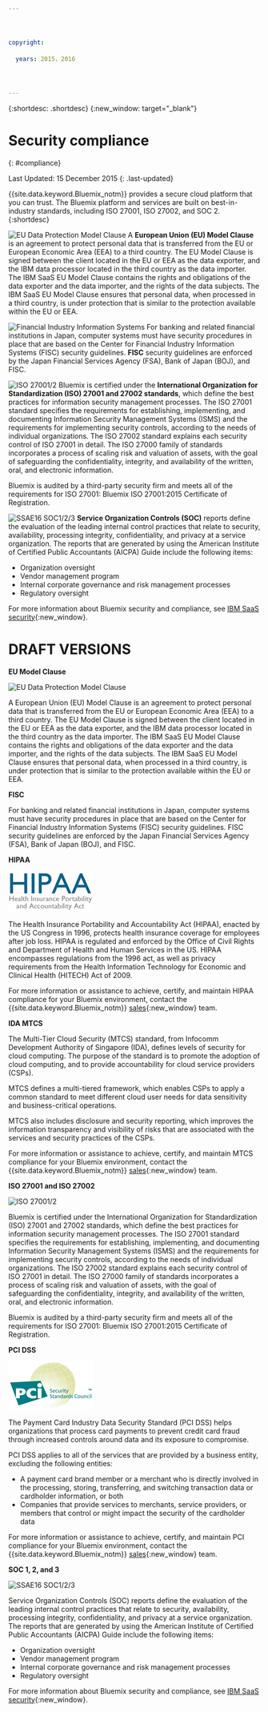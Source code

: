 ```yaml
---

 

copyright:

  years: 2015，2016

 

---
```


{:shortdesc: .shortdesc}
{:new_window: target="_blank"}

# Security compliance
{: #compliance}

Last Updated: 15 December 2015
{: .last-updated}
 
 <!-- Testing format -->

{{site.data.keyword.Bluemix_notm}} provides a secure cloud platform that you can trust. The Bluemix platform and services are built on best-in-industry standards, including ISO 27001, ISO 27002, and SOC 2.
{:shortdesc}

![EU Data Protection Model Clause](images/icon_eumc.png) A **European Union (EU) Model Clause** is an agreement to protect personal data that is transferred from the EU or European Economic Area (EEA) to a third country. The EU Model Clause is signed between the client located in the EU or EEA as the data exporter, and the IBM data processor located in the third country as the data importer. The IBM SaaS EU Model Clause contains the rights and obligations of the data exporter and the data importer, and the rights of the data subjects. The IBM SaaS EU Model Clause ensures that personal data, when processed in a third country, is under protection that is similar to the protection available within the EU or EEA.

![Financial Industry Information Systems](images/FISC.gif)  For banking and related financial institutions in Japan, computer systems must have security procedures in place that are based on the Center for Financial Industry Information Systems (FISC) security guidelines. **FISC** security guidelines are enforced by the Japan Financial Services Agency (FSA), Bank of Japan (BOJ), and FISC.
 
![ISO 27001/2](images/icon_iso27k1.png)  Bluemix is certified under the **International Organization for Standardization (ISO) 27001 and 27002 standards**, which define the best practices for information security management processes. The ISO 27001 standard specifies the requirements for establishing, implementing, and documenting Information Security Management Systems (ISMS) and the requirements for implementing security controls, according to the needs of individual organizations. The ISO 27002 standard explains each security control of ISO 27001 in detail. The ISO 27000 family of standards incorporates a process of scaling risk and valuation of assets, with the goal of safeguarding the confidentiality, integrity, and availability of the written, oral, and electronic information. 

Bluemix is audited by a third-party security firm and meets all of the requirements for ISO 27001: Bluemix ISO 27001:2015 Certificate of Registration.

![SSAE16 SOC1/2/3](images/icon_aicpa.png) **Service Organization Controls (SOC)** reports define the evaluation of the leading internal control practices that relate to security, availability, processing integrity, confidentiality, and privacy at a service organization. The reports that are generated by using the American Institute of Certified Public Accountants (AICPA) Guide include the following items: 

  * Organization oversight
  * Vendor management program
  * Internal corporate governance and risk management processes
  * Regulatory oversight
 

For more information about Bluemix security and compliance, see [IBM SaaS security](http://www.ibm.com/cloud-computing/built-on-cloud/saas-security){:new_window}.

 
 <!-- testing format ends -->

<!-- DRAFT VERSIONS -->

# DRAFT VERSIONS

**EU Model Clause**

![EU Data Protection Model Clause](images/icon_eumc.png)

A European Union (EU) Model Clause is an agreement to protect personal data that is transferred from the EU or European Economic Area (EEA) to a third country. The EU Model Clause is signed between the client located in the EU or EEA as the data exporter, and the IBM data processor located in the third country as the data importer. The IBM SaaS EU Model Clause contains the rights and obligations of the data exporter and the data importer, and the rights of the data subjects. The IBM SaaS EU Model Clause ensures that personal data, when processed in a third country, is under protection that is similar to the protection available within the EU or EEA.

**FISC**

For banking and related financial institutions in Japan, computer systems must have security procedures in place that are based on the Center for Financial Industry Information Systems (FISC) security guidelines. FISC security guidelines are enforced by the Japan Financial Services Agency (FSA), Bank of Japan (BOJ), and FISC.

**HIPAA**

![HIPAA](images/icon_hipaa.png)

The Health Insurance Portability and Accountability Act (HIPAA), enacted by the US Congress in 1996, protects health insurance coverage for employees after job loss. HIPAA is regulated and enforced by the Office of Civil Rights and Department of Health and Human Services in the US. HIPAA encompasses regulations from the 1996 act, as well as privacy requirements from the Health Information Technology for Economic and Clinical Health (HITECH) Act of 2009.

For more information or assistance to achieve, certify, and maintain HIPAA compliance for your Bluemix environment, contact the {{site.data.keyword.Bluemix_notm}} [sales](mailto:cloudplatform_compliance@us.ibm.com){:new_window} team.

**IDA MTCS**

The Multi-Tier Cloud Security (MTCS) standard, from Infocomm Development Authority of Singapore (IDA), defines levels of security for cloud computing. The purpose of the standard is to promote the adoption of cloud computing, and to provide accountability for cloud service providers (CSPs). 

MTCS defines a multi-tiered framework, which enables CSPs to apply a common standard to meet different cloud user needs for data sensitivity and business-critical operations.

MTCS also includes disclosure and security reporting, which improves the information transparency and visibility of risks that are associated with the services and security practices of the CSPs.

For more information or assistance to achieve, certify, and maintain MTCS compliance for your Bluemix environment, contact the {{site.data.keyword.Bluemix_notm}} [sales](mailto:cloudplatform_compliance@us.ibm.com){:new_window} team.

**ISO 27001 and ISO 27002**

![ISO 27001/2](images/icon_iso27k1.png)

Bluemix is certified under the International Organization for Standardization (ISO) 27001 and 27002 standards, which define the best practices for information security management processes. The ISO 27001 standard specifies the requirements for establishing, implementing, and documenting Information Security Management Systems (ISMS) and the requirements for implementing security controls, according to the needs of individual organizations. The ISO 27002 standard explains each security control of ISO 27001 in detail. The ISO 27000 family of standards incorporates a process of scaling risk and valuation of assets, with the goal of safeguarding the confidentiality, integrity, and availability of the written, oral, and electronic information. 

Bluemix is audited by a third-party security firm and meets all of the requirements for ISO 27001: Bluemix ISO 27001:2015 Certificate of Registration.

**PCI DSS**

![PCI DSS](images/icon_pci.png)

The Payment Card Industry Data Security Standard (PCI DSS) helps organizations that process card payments to prevent credit card fraud through increased controls around data and its exposure to compromise.

PCI DSS applies to all of the services that are provided by a business entity, excluding the following entities:
  * A payment card brand member or a merchant who is directly involved in the processing, storing, transferring, and switching transaction data or cardholder information, or both
  * Companies that provide services to merchants, service providers, or members that control or might impact the security of the cardholder data
  
For more information or assistance to achieve, certify, and maintain PCI compliance for your Bluemix environment, contact the {{site.data.keyword.Bluemix_notm}} [sales](mailto:cloudplatform_compliance@us.ibm.com){:new_window} team.

**SOC 1, 2, and 3**

![SSAE16 SOC1/2/3](images/icon_aicpa.png)

Service Organization Controls (SOC) reports define the evaluation of the leading internal control practices that relate to security, availability, processing integrity, confidentiality, and privacy at a service organization. The reports that are generated by using the American Institute of Certified Public Accountants (AICPA) Guide include the following items: 

  * Organization oversight
  * Vendor management program
  * Internal corporate governance and risk management processes
  * Regulatory oversight


For more information about Bluemix security and compliance, see [IBM SaaS security](http://www.ibm.com/cloud-computing/built-on-cloud/saas-security){:new_window}.


